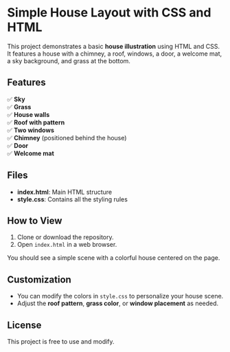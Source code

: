 # Simple House Layout with CSS and HTML

This project demonstrates a basic **house illustration** using HTML and CSS. It features a house with a chimney, a roof, windows, a door, a welcome mat, a sky background, and grass at the bottom.

## Features

✅ **Sky**  
✅ **Grass**  
✅ **House walls**  
✅ **Roof with pattern**  
✅ **Two windows**  
✅ **Chimney** (positioned behind the house)  
✅ **Door**  
✅ **Welcome mat**  

## Files

- **index.html**: Main HTML structure  
- **style.css**: Contains all the styling rules

## How to View

1. Clone or download the repository.
2. Open `index.html` in a web browser.

You should see a simple scene with a colorful house centered on the page.

## Customization

- You can modify the colors in `style.css` to personalize your house scene.
- Adjust the **roof pattern**, **grass color**, or **window placement** as needed.

## License

This project is free to use and modify.
